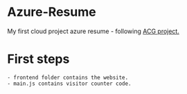 # Azure-Resume
My first cloud project azure resume - following [ACG project.]()

# First steps 
    - frontend folder contains the website. 
    - main.js contains visitor counter code. 


